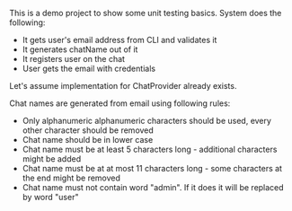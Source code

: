 This is a demo project to show some unit testing basics.
System does the following:
* It gets user's email address from CLI and validates it
* It generates chatName out of it
* It registers user on the chat
* User gets the email with credentials

Let's assume implementation for ChatProvider already exists.

Chat names are generated from email using following rules:
* Only alphanumeric alphanumeric characters should be used, every other character should be removed
* Chat name should be in lower case
* Chat name must be at least 5 characters long - additional characters might be added
* Chat name must be at at most 11 characters long - some characters at the end might be removed
* Chat name must not contain word "admin". If it does it will be replaced by word "user"

